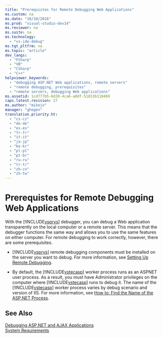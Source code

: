 ```yaml
---
title: "Prerequistes for Remote Debugging Web Applications"
ms.custom: na
ms.date: "10/10/2016"
ms.prod: "visual-studio-dev14"
ms.reviewer: na
ms.suite: na
ms.technology: 
  - "vs-ide-debug"
ms.tgt_pltfrm: na
ms.topic: "article"
dev_langs: 
  - "FSharp"
  - "VB"
  - "CSharp"
  - "C++"
helpviewer_keywords: 
  - "debugging ASP.NET Web applications, remote servers"
  - "remote debugging, prerequisites"
  - "remote servers, debugging Web applications"
ms.assetid: 1cd777b5-6d20-4ca6-a0df-51653b118469
caps.latest.revision: 27
ms.author: "mikejo"
manager: "ghogen"
translation.priority.ht: 
  - "cs-cz"
  - "de-de"
  - "es-es"
  - "fr-fr"
  - "it-it"
  - "ja-jp"
  - "ko-kr"
  - "pl-pl"
  - "pt-br"
  - "ru-ru"
  - "tr-tr"
  - "zh-cn"
  - "zh-tw"
---
```

# Prerequistes for Remote Debugging Web Applications
With the [!INCLUDE[vsprvs](../codequality/includes/vsprvs_md.md)] debugger, you can debug a Web application transparently on the local computer or a remote server. This means that the debugger functions the same way and allows you to use the same features on either computer. For remote debugging to work correctly, however, there are some prerequisites.  
  
-   [!INCLUDE[vsprvs](../codequality/includes/vsprvs_md.md)] remote debugging components must be installed on the server you want to debug. For more information, see [Setting Up Remote Debugging](../Topic/Set%20Up%20the%20Remote%20Tools%20on%20the%20Device.md).  
  
-   By default, the [!INCLUDE[vstecasp](../codequality/includes/vstecasp_md.md)] worker process runs as an ASPNET user process. As a result, you must have Administrator privileges on the computer where [!INCLUDE[vstecasp](../codequality/includes/vstecasp_md.md)] runs to debug it. The name of the [!INCLUDE[vstecasp](../codequality/includes/vstecasp_md.md)] worker process varies by debug scenario and version of IIS. For more information, see [How to: Find the Name of the ASP.NET Process](../debugger/how-to--find-the-name-of-the-asp.net-process.md).  
  
## See Also  
 [Debugging ASP.NET and AJAX Applications](../debugger/debugging-asp.net-and-ajax-applications.md)   
 [System Requirements](../debugger/asp.net-debugging--system-requirements.md)